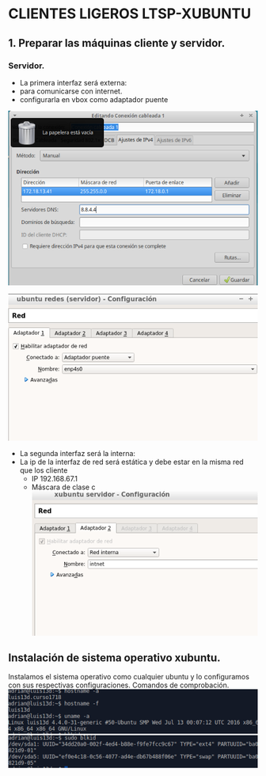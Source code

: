 # CLIENTES LIGEROS LTSP-XUBUNTU
## 1. Preparar las máquinas cliente y servidor.

### Servidor.
- La primera interfaz será externa:
 - para comunicarse con internet.
 - configurarla en vbox como adaptador puente


 ![img](/imagenes/confserverxubuntu.png)

 ![img](/imagenes/ubuntuserverconf.png)

 - La segunda interfaz será la interna:
  - La ip de la interfaz de red será estática y debe estar en la misma red que los cliente
    - IP 192.168.67.1
    - Máscara de clase c
![img](/imagenes/xubuntuconf.png)

## Instalación de sistema operativo xubuntu.

Instalamos el sistema operativo como cualquier ubuntu y lo configuramos con sus respectivas configuraciones.
Comandos de comprobación.
![img](/imagenes/comprobacioncomandos.png)
![img](/imagenes/comprobarcomandos2.png)
